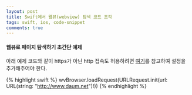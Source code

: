 ```yaml
---
layout: post
title: Swift에서 웹뷰(webview) 탐색 코드 조각
tags: swift, ios, code-snippet
comments: true
---
```


#### 웹뷰로 페이지 탐색하기 초간단 예제
  
아래 예제 코드와 같이 https가 아닌 http 접속도 허용하려면 [여기](https://jwkcp.github.io/2017/03/22/ios-swift-http-allow/)를 참고하여 설정을 추가해주어야 한다.
  
{% highlight swift %}
wvBrowser.loadRequest(URLRequest.init(url: URL(string: "http://www.daum.net")!))
{% endhighlight %}
